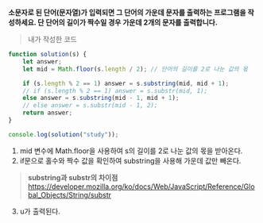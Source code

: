 **소문자로 된 단어(문자열)가 입력되면 그 단어의 가운데 문자를 출력하는 프로그램을 작성하세요. 단 단어의 길이가 짝수일 경우 가운데 2개의 문자를 출력합니다.**

> 내가 작성한 코드
```javascript
function solution(s) {
    let answer;
    let mid = Math.floor(s.length / 2); // 단어의 길이를 2로 나눈 값의 몫

    if (s.length % 2 == 1) answer = s.substring(mid, mid + 1);
    // if (s.length % 2 == 1) answer = s.substr(mid, 1);
    else answer = s.substring(mid - 1, mid + 1);
    // else answer = s.substr(mid - 1, 2);
    return answer;
}

console.log(solution("study"));
```

1. mid 변수에 Math.floor을 사용하여 s의 길이를 2로 나눈 값의 몫을 받아온다.
2. if문으로 홀수와 짝수 값을 확인하여 substring을 사용해 가운데 값만 빼온다. 
> **substring과 substr의 차이점** https://developer.mozilla.org/ko/docs/Web/JavaScript/Reference/Global_Objects/String/substr
3. u가 출력된다.